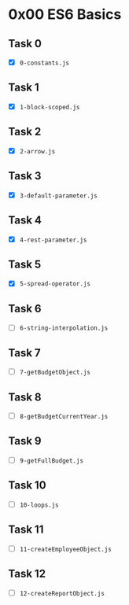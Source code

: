 # 0x00 ES6 Basics

## Task 0

- [x] `0-constants.js`

## Task 1

- [x] `1-block-scoped.js`

## Task 2

- [x] `2-arrow.js`

## Task 3

- [x] `3-default-parameter.js`

## Task 4

- [x] `4-rest-parameter.js`

## Task 5

- [x] `5-spread-operator.js`

## Task 6

- [ ] `6-string-interpolation.js`

## Task 7

- [ ] `7-getBudgetObject.js`

## Task 8

- [ ] `8-getBudgetCurrentYear.js`

## Task 9

- [ ] `9-getFullBudget.js`

## Task 10

- [ ] `10-loops.js`

## Task 11

- [ ] `11-createEmployeeObject.js`

## Task 12

- [ ] `12-createReportObject.js`
